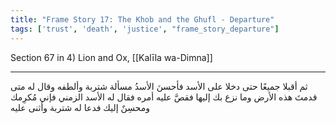 ```yaml
---
title: "Frame Story 17: The Khob and the Ghufl - Departure"
tags: ['trust', 'death', 'justice', "frame_story_departure"]
---
```


 Section 67 in 4) Lion and Ox, [[Kalīla wa-Dimna]]

---
ثم أقبلا جميعًا حتى دخلا على الأسد فأحسنَ الأسدُ مسألة شتربة وألطفه وقال له متى قدمتَ هذه الأرض وما نزع بك إليها فقصَّ عليه أمره فقال له الأسد الزمني فإني مُكرِمك ومحسِنٌ إليك فدعا له شتربة وأثنى عليه

